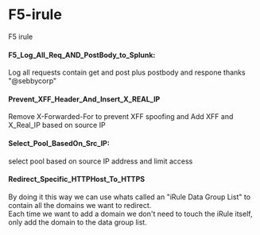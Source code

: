 # F5-irule
F5 irule 

#### F5_Log_All_Req_AND_PostBody_to_Splunk: 
Log all requests contain get and post plus postbody and respone
thanks "@sebbycorp"

#### Prevent_XFF_Header_And_Insert_X_REAL_IP
Remove X-Forwarded-For to prevent XFF spoofing and Add XFF and X_Real_IP based on source IP 

#### Select_Pool_BasedOn_Src_IP:
select pool based on source IP address and limit access

#### Redirect_Specific_HTTPHost_To_HTTPS
By doing it this way we can use whats called an "iRule Data Group List" to contain all the domains we want to redirect.<br />
Each time we want to add a domain we don't need to touch the iRule itself, only add the domain to the data group list.<br />
